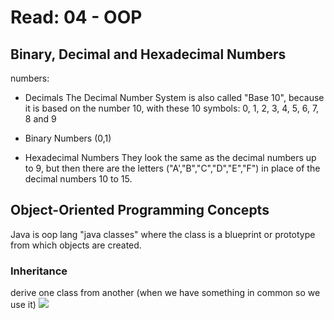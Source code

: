 # Read: 04 - OOP
## Binary, Decimal and Hexadecimal Numbers
numbers:
* Decimals 
The Decimal Number System is also called "Base 10", because it is based on the number 10, with these 10 symbols:
0, 1, 2, 3, 4, 5, 6, 7, 8 and 9

* Binary Numbers
(0,1)

* Hexadecimal Numbers
They look the same as the decimal numbers up to 9, but then there are the letters ("A',"B","C","D","E","F") in place of the decimal numbers 10 to 15.

## Object-Oriented Programming Concepts
Java is oop lang "java classes"
where the class is a blueprint or prototype from which objects are created.

### Inheritance
derive one class from another (when we have something in common so we use it)
![](https://cdn.techbeamers.com/wp-content/uploads/2019/04/Java-Inheritance.png)
